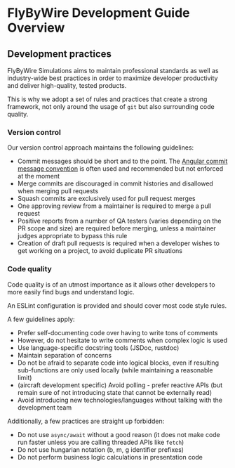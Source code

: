 # FlyByWire Development Guide Overview

## Development practices

FlyByWire Simulations aims to maintain professional standards as well as industry-wide best practices in order to maximize developer productivity and deliver high-quality, tested products.

This is why we adopt a set of rules and practices that create a strong framework, not only around the usage of `git` but also surrounding code quality.

### Version control

Our version control approach maintains the following guidelines:

- Commit messages should be short and to the point. The [Angular commit message convention](https://github.com/angular/angular/blob/master/CONTRIBUTING.md#-commit-message-format) is often used and recommended but not enforced at the moment
- Merge commits are discouraged in commit histories and disallowed when merging pull requests
- Squash commits are exclusively used for pull request merges
- One approving review from a maintainer is required to merge a pull request
- Positive reports from a number of QA testers (varies depending on the PR scope and size) are required before merging, unless a maintainer judges appropriate to bypass this rule
- Creation of draft pull requests is required when a developer wishes to get working on a project, to avoid duplicate PR situations

### Code quality

Code quality is of an utmost importance as it allows other developers to more easily find bugs and understand logic.

An ESLint configuration is provided and should cover most code style rules.

A few guidelines apply:

- Prefer self-documenting code over having to write tons of comments
- However, do not hesitate to write comments when complex logic is used
- Use language-specific docstring tools (JSDoc, rustdoc)
- Maintain separation of concerns
- Do not be afraid to separate code into logical blocks, even if resulting sub-functions are only used locally (while maintaining a reasonable limit)
- (aircraft development specific) Avoid polling - prefer reactive APIs (but remain sure of not introducing state that cannot be externally read)
- Avoid introducing new technologies/languages without talking with the development team

Additionally, a few practices are straight up forbidden:

- Do not use `async/await` without a good reason (it does not make code run faster unless you are calling threaded APIs like `fetch`)
- Do not use hungarian notation (b, m, g identifier prefixes)
- Do not perform business logic calculations in presentation code
